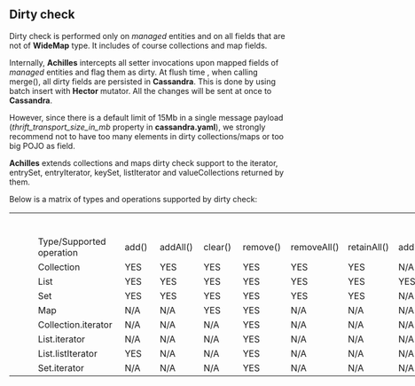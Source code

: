 ## Dirty check

 Dirty check is performed only on *managed* entities and on all fields that are not of **WideMap** type. It includes
 of course collections and map fields.
 
 Internally, **Achilles** intercepts all setter invocations upon mapped fields of *managed* entities and flag them as
 dirty. At flush time , when calling merge(), all dirty fields are persisted in **Cassandra**. This is done by using
 batch insert with **Hector** mutator. All the changes will be sent at once to **Cassandra**. 
 
 However, since there is a default limit of 15Mb in a single message payload (*thrift_transport_size_in_mb* property
 in **cassandra.yaml**), we strongly recommend not to have too many elements in dirty collections/maps or too big POJO 
 as field.
 
 **Achilles** extends collections and maps dirty check support to the iterator, entrySet, entryIterator, keySet, 
 listIterator and valueCollections returned by them.
 
 Below is a matrix of types and operations supported by dirty check:
 
 <table border=0 cellpadding=0 cellspacing=0 width=1449 style='border-collapse:
 collapse;table-layout:fixed;width:1088pt'>
 <col width=174 span=2 style='mso-width-source:userset;mso-width-alt:6363;
 width:131pt'>
 <col width=80 span=6 style='width:60pt'>
 <col width=105 style='mso-width-source:userset;mso-width-alt:3840;width:79pt'>
 <col width=149 style='mso-width-source:userset;mso-width-alt:5449;width:112pt'>
 <col width=99 style='mso-width-source:userset;mso-width-alt:3620;width:74pt'>
 <col width=101 style='mso-width-source:userset;mso-width-alt:3693;width:76pt'>
 <col width=87 style='mso-width-source:userset;mso-width-alt:3181;width:65pt'>
 <col width=80 style='width:60pt'>
 <tr height=20 style='height:15.0pt'>
  <td height=20 width=174 style='height:15.0pt;width:131pt'></td>
  <td width=174 style='width:131pt'></td>
  <td width=80 style='width:60pt'></td>
  <td width=80 style='width:60pt'></td>
  <td width=80 style='width:60pt'></td>
  <td width=80 style='width:60pt'></td>
  <td width=80 style='width:60pt'></td>
  <td width=80 style='width:60pt'></td>
  <td width=105 style='width:79pt'></td>
  <td width=149 style='width:112pt'></td>
  <td width=99 style='width:74pt'></td>
  <td width=101 style='width:76pt'></td>
  <td width=87 style='width:65pt'></td>
  <td width=80 style='width:60pt'></td>
 </tr>
 <tr height=20 style='height:15.0pt'>
  <td height=20 colspan=14 style='height:15.0pt;mso-ignore:colspan'></td>
 </tr>
 <tr height=20 style='height:15.0pt'>
  <td height=20 style='height:15.0pt'></td>
  <td class=xl66>Type/Supported operation</td>
  <td class=xl67>add()</td>
  <td class=xl67>addAll()</td>
  <td class=xl67>clear()</td>
  <td class=xl67>remove()</td>
  <td class=xl67>removeAll()</td>
  <td class=xl67>retainAll()</td>
  <td class=xl67>add(pos,value)</td>
  <td class=xl67>addAll(pos,collection)</td>
  <td class=xl67>set(pos,value)</td>
  <td class=xl67>put(key,value)</td>
  <td class=xl67>putAll(map)</td>
  <td class=xl67>set(value)</td>
 </tr>
 <tr height=20 style='height:15.0pt'>
  <td height=20 style='height:15.0pt'></td>
  <td class=xl66>Collection</td>
  <td class=xl65>YES</td>
  <td class=xl65>YES</td>
  <td class=xl65>YES</td>
  <td class=xl65>YES</td>
  <td class=xl65>YES</td>
  <td class=xl65>YES</td>
  <td class=xl65>N/A</td>
  <td class=xl65>N/A</td>
  <td class=xl65>N/A</td>
  <td class=xl65>N/A</td>
  <td class=xl65>N/A</td>
  <td class=xl65>N/A</td>
 </tr>
 <tr height=20 style='height:15.0pt'>
  <td height=20 style='height:15.0pt'></td>
  <td class=xl66>List</td>
  <td class=xl65>YES</td>
  <td class=xl65>YES</td>
  <td class=xl65>YES</td>
  <td class=xl65>YES</td>
  <td class=xl65>YES</td>
  <td class=xl65>YES</td>
  <td class=xl65>YES</td>
  <td class=xl65>YES</td>
  <td class=xl65>YES</td>
  <td class=xl65>N/A</td>
  <td class=xl65>N/A</td>
  <td class=xl65>N/A</td>
 </tr>
 <tr height=20 style='height:15.0pt'>
  <td height=20 style='height:15.0pt'></td>
  <td class=xl66>Set</td>
  <td class=xl65>YES</td>
  <td class=xl65>YES</td>
  <td class=xl65>YES</td>
  <td class=xl65>YES</td>
  <td class=xl65>YES</td>
  <td class=xl65>YES</td>
  <td class=xl65>N/A</td>
  <td class=xl65>N/A</td>
  <td class=xl65>N/A</td>
  <td class=xl65>N/A</td>
  <td class=xl65>N/A</td>
  <td class=xl65>N/A</td>
 </tr>
 <tr height=20 style='height:15.0pt'>
  <td height=20 style='height:15.0pt'></td>
  <td class=xl66>Map</td>
  <td class=xl65>N/A</td>
  <td class=xl65>N/A</td>
  <td class=xl65>YES</td>
  <td class=xl65>YES</td>
  <td class=xl65>N/A</td>
  <td class=xl65>N/A</td>
  <td class=xl65>N/A</td>
  <td class=xl65>N/A</td>
  <td class=xl65>N/A</td>
  <td class=xl65>YES</td>
  <td class=xl65>YES</td>
  <td class=xl65>N/A</td>
 </tr>
 <tr height=20 style='height:15.0pt'>
  <td height=20 style='height:15.0pt'></td>
  <td class=xl66>Collection.iterator</td>
  <td class=xl65>N/A</td>
  <td class=xl65>N/A</td>
  <td class=xl65>N/A</td>
  <td class=xl65>YES</td>
  <td class=xl65>N/A</td>
  <td class=xl65>N/A</td>
  <td class=xl65>N/A</td>
  <td class=xl65>N/A</td>
  <td class=xl65>N/A</td>
  <td class=xl65>N/A</td>
  <td class=xl65>N/A</td>
  <td class=xl65>N/A</td>
 </tr>
 <tr height=20 style='height:15.0pt'>
  <td height=20 style='height:15.0pt'></td>
  <td class=xl66>List.iterator</td>
  <td class=xl65>N/A</td>
  <td class=xl65>N/A</td>
  <td class=xl65>N/A</td>
  <td class=xl65>YES</td>
  <td class=xl65>N/A</td>
  <td class=xl65>N/A</td>
  <td class=xl65>N/A</td>
  <td class=xl65>N/A</td>
  <td class=xl65>N/A</td>
  <td class=xl65>N/A</td>
  <td class=xl65>N/A</td>
  <td class=xl65>N/A</td>
 </tr>
 <tr height=20 style='height:15.0pt'>
  <td height=20 style='height:15.0pt'></td>
  <td class=xl66>List.listIterator</td>
  <td class=xl65>YES</td>
  <td class=xl65>N/A</td>
  <td class=xl65>N/A</td>
  <td class=xl65>YES</td>
  <td class=xl65>N/A</td>
  <td class=xl65>N/A</td>
  <td class=xl65>N/A</td>
  <td class=xl65>N/A</td>
  <td class=xl65>N/A</td>
  <td class=xl65>N/A</td>
  <td class=xl65>N/A</td>
  <td class=xl65>YES</td>
 </tr>
 <tr height=20 style='height:15.0pt'>
  <td height=20 style='height:15.0pt'></td>
  <td class=xl66>Set.iterator</td>
  <td class=xl65>N/A</td>
  <td class=xl65>N/A</td>
  <td class=xl65>N/A</td>
  <td class=xl65>YES</td>
  <td class=xl65>N/A</td>
  <td class=xl65>N/A</td>
  <td class=xl65>N/A</td>
  <td class=xl65>N/A</td>
  <td class=xl65>N/A</td>
  <td class=xl65>N/A</td>
  <td class=xl65>N/A</td>
  <td class=xl65>N/A</td>
 </tr>
 <tr height=0 style='display:none'>
  <td width=174 style='width:131pt'></td>
  <td width=174 style='width:131pt'></td>
  <td width=80 style='width:60pt'></td>
  <td width=80 style='width:60pt'></td>
  <td width=80 style='width:60pt'></td>
  <td width=80 style='width:60pt'></td>
  <td width=80 style='width:60pt'></td>
  <td width=80 style='width:60pt'></td>
  <td width=105 style='width:79pt'></td>
  <td width=149 style='width:112pt'></td>
  <td width=99 style='width:74pt'></td>
  <td width=101 style='width:76pt'></td>
  <td width=87 style='width:65pt'></td>
  <td width=80 style='width:60pt'></td>
 </tr>
</table>

 
 
 
 
 
 
 
 